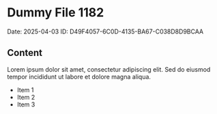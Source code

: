 # Dummy File 1182

Date: 2025-04-03
ID: D49F4057-6C0D-4135-BA67-C038D8D9BCAA

## Content

Lorem ipsum dolor sit amet, consectetur adipiscing elit.
Sed do eiusmod tempor incididunt ut labore et dolore magna aliqua.

* Item 1
* Item 2
* Item 3

